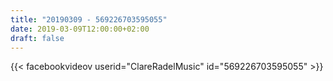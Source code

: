 ```yaml
---
title: "20190309 - 569226703595055"
date: 2019-03-09T12:00:00+02:00
draft: false
---
```


{{< facebookvideov userid="ClareRadelMusic" id="569226703595055" >}}